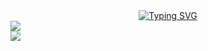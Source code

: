 <div align="center">
<a href="https://git.io/typing-svg"><img src="https://readme-typing-svg.herokuapp.com?font=Fira+Code&pause=1000&color=000000&width=435&lines=Hello+World%EF%BC%81" alt="Typing SVG" /></a>
</div>
<a href="https://github.com/19zfl/java-project-tools">
  <img src="https://github-readme-stats.vercel.app/api/pin/?username=19zfl&repo=java-project-tools" />
</a><br/>
<a href="https://github.com/19zfl/quartz-demo">
  <img src="https://github-readme-stats.vercel.app/api/pin/?username=19zfl&repo=quartz-demo" />
</a>

<!-- ### Hi there 👋 -->

<!--
**19zfl/19zfl** is a ✨ _special_ ✨ repository because its `README.md` (this file) appears on your GitHub profile.

Here are some ideas to get you started:

- 🔭 I’m currently working on ...
- 🌱 I’m currently learning ...
- 👯 I’m looking to collaborate on ...
- 🤔 I’m looking for help with ...
- 💬 Ask me about ...
- 📫 How to reach me: ...
- 😄 Pronouns: ...
- ⚡ Fun fact: ...
-->
